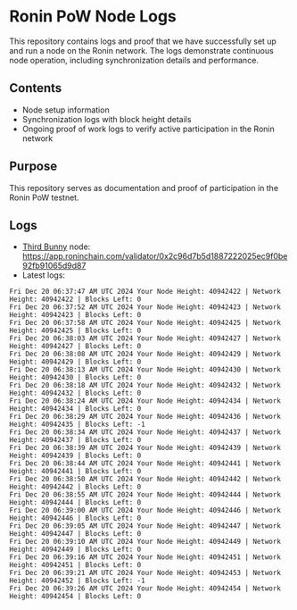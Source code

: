 # Ronin PoW Node Logs

This repository contains logs and proof that we have successfully set up and run a node on the Ronin network. The logs demonstrate continuous node operation, including synchronization details and performance.

## Contents

- Node setup information
- Synchronization logs with block height details
- Ongoing proof of work logs to verify active participation in the Ronin network

## Purpose

This repository serves as documentation and proof of participation in the Ronin PoW testnet.

## Logs

- [Third Bunny](https://thirdbunny.xyz/) node: https://app.roninchain.com/validator/0x2c96d7b5d1887222025ec9f0be92fb91065d9d87
- Latest logs:
```
Fri Dec 20 06:37:47 AM UTC 2024 Your Node Height: 40942422 | Network Height: 40942422 | Blocks Left: 0
Fri Dec 20 06:37:52 AM UTC 2024 Your Node Height: 40942423 | Network Height: 40942423 | Blocks Left: 0
Fri Dec 20 06:37:58 AM UTC 2024 Your Node Height: 40942425 | Network Height: 40942425 | Blocks Left: 0
Fri Dec 20 06:38:03 AM UTC 2024 Your Node Height: 40942427 | Network Height: 40942427 | Blocks Left: 0
Fri Dec 20 06:38:08 AM UTC 2024 Your Node Height: 40942429 | Network Height: 40942429 | Blocks Left: 0
Fri Dec 20 06:38:13 AM UTC 2024 Your Node Height: 40942430 | Network Height: 40942430 | Blocks Left: 0
Fri Dec 20 06:38:18 AM UTC 2024 Your Node Height: 40942432 | Network Height: 40942432 | Blocks Left: 0
Fri Dec 20 06:38:24 AM UTC 2024 Your Node Height: 40942434 | Network Height: 40942434 | Blocks Left: 0
Fri Dec 20 06:38:29 AM UTC 2024 Your Node Height: 40942436 | Network Height: 40942435 | Blocks Left: -1
Fri Dec 20 06:38:34 AM UTC 2024 Your Node Height: 40942437 | Network Height: 40942437 | Blocks Left: 0
Fri Dec 20 06:38:39 AM UTC 2024 Your Node Height: 40942439 | Network Height: 40942439 | Blocks Left: 0
Fri Dec 20 06:38:44 AM UTC 2024 Your Node Height: 40942441 | Network Height: 40942441 | Blocks Left: 0
Fri Dec 20 06:38:50 AM UTC 2024 Your Node Height: 40942442 | Network Height: 40942442 | Blocks Left: 0
Fri Dec 20 06:38:55 AM UTC 2024 Your Node Height: 40942444 | Network Height: 40942444 | Blocks Left: 0
Fri Dec 20 06:39:00 AM UTC 2024 Your Node Height: 40942446 | Network Height: 40942446 | Blocks Left: 0
Fri Dec 20 06:39:05 AM UTC 2024 Your Node Height: 40942447 | Network Height: 40942447 | Blocks Left: 0
Fri Dec 20 06:39:10 AM UTC 2024 Your Node Height: 40942449 | Network Height: 40942449 | Blocks Left: 0
Fri Dec 20 06:39:16 AM UTC 2024 Your Node Height: 40942451 | Network Height: 40942451 | Blocks Left: 0
Fri Dec 20 06:39:21 AM UTC 2024 Your Node Height: 40942453 | Network Height: 40942452 | Blocks Left: -1
Fri Dec 20 06:39:26 AM UTC 2024 Your Node Height: 40942454 | Network Height: 40942454 | Blocks Left: 0
```
